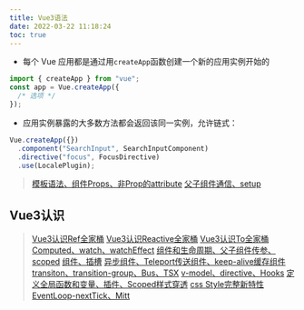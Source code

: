 ```yaml
---
title: Vue3语法
date: 2022-03-22 11:18:24
toc: true
---
```


- 每个 Vue 应用都是通过用`createApp`函数创建一个新的应用实例开始的

```js
import { createApp } from "vue";
const app = Vue.createApp({
  /* 选项 */
});
```

- 应用实例暴露的大多数方法都会返回该同一实例，允许链式：

```js
Vue.createApp({})
  .component("SearchInput", SearchInputComponent)
  .directive("focus", FocusDirective)
  .use(LocalePlugin);
```

>[模板语法、组件Props、非Prop的attribute](/All/frame/vue/vite_project/vue3-1 "模板语法")
>[父子组件通信、setup](/All/frame/vue/vite_project/vue3-2 "父子组件通信、setup")

## Vue3认识
>[Vue3认识Ref全家桶](/All/frame/vue/vite_project/ref "Vue3认识Ref全家桶")
>[Vue3认识Reactive全家桶](/All/frame/vue/vite_project/reactive "Vue3认识Reactive全家桶")
>[Vue3认识To全家桶](/All/frame/vue/vite_project/to "Vue3认识To全家桶")
>[Computed、watch、watchEffect](/All/frame/vue/vite_project/cww "Computed、watch、watchEffect")
>[组件和生命周期、父子组件传参、scoped](/All/frame/vue/vite_project/comp "组件和生命周期、父子组件传参、scoped")
>[组件、插槽](/All/frame/vue/vite_project/compAslot "组件、插槽")
>[异步组件、Teleport传送组件、keep-alive缓存组件](/All/frame/vue/vite_project/susTelKeep "异步组件、Teleport传送组件、keep")
>[transiton、transition-group、Bus、TSX](/All/frame/vue/vite_project/tranBusTsx "transiton、transition-group、Bus、TSX")
>[v-model、directive、Hooks](/All/frame/vue/vite_project/hooks "v-model、directive、Hooks")
>[定义全局函数和变量、插件、Scoped样式穿透](/All/frame/vue/vite_project/install "定义全局函数和变量、插件、Scoped样式穿透")
>[css Style完整新特性](/All/frame/vue/vite_project/cssSty "css Style完整新特性")
>[EventLoop-nextTick、Mitt](/All/frame/vue/vite_project/nextTickAndMitt "EventLoop-nextTick、Mitt")